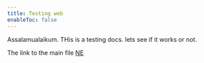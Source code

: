 ```yaml
---
title: Testing web
enableToc: false
---
```

Assalamualaikum. THis is a testing docs. lets see if it works or not.

The link to the main file [NE](Ne/Home)
